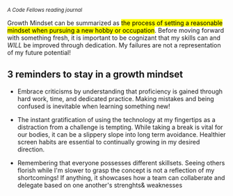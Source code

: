 <sub> *A  Code Fellows reading journal* </sub>

Growth Mindset can be summarized as <mark> the process of setting a reasonable mindset when pursuing a new hobby or occupation</mark>. Before moving forward with something fresh, it is important to be cognizant that my skills can and *WILL* be improved through dedication. My failures are not a representation of my future potential!

## 3 reminders to stay in a growth mindset

- Embrace criticisms by understanding that proficiency is gained through hard work, time, and dedicated practice. Making mistakes and being confused is inevitable when learning something new!
 
- The instant gratification of using the technology at my fingertips as a distraction from a challenge is tempting. While taking a break is vital for our bodies, it can be a slippery slope into long term avoidance. Healthier screen habits are essential to continually growing in my desired direction. 
 
 - Remembering that everyone possesses different skillsets. Seeing others florish while I'm slower to grasp the concept is not a reflection of my shortcomings! If anything, it showcases how a team can collaberate and delegate based on one another's strenghts& weaknesses

